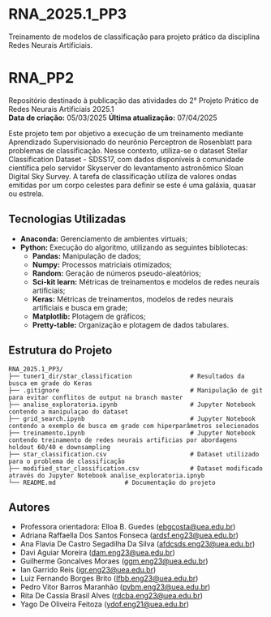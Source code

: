 # RNA_2025.1_PP3
Treinamento de modelos de classificação para projeto prático da disciplina Redes Neurais Artificiais.

# RNA_PP2
Repositório destinado à publicação das atividades do 2° Projeto Prático de Redes Neurais Artificiais 2025.1  
**Data de criação:** 05/03/2025
**Última atualização:** 07/04/2025 

Este projeto tem por objetivo a execução de um treinamento mediante Aprendizado Supervisionado do neurônio Perceptron de Rosenblatt para problemas de classificação. Nesse contexto, utiliza-se o dataset Stellar Classification Dataset - SDSS17, com dados disponíveis à comunidade científica pelo servidor Skyserver do levantamento astronômico Sloan Digital Sky Survey. A tarefa de classificação utiliza de valores ondas emitidas por um corpo celestes para definir se este é uma galáxia, quasar ou estrela.

## Tecnologias Utilizadas
- **Anaconda:** Gerenciamento de ambientes virtuais;
- **Python:** Execução do algoritmo, utilizando as seguintes bibliotecas:
  - **Pandas:** Manipulação de dados;
  - **Numpy:** Processos matriciais otimizados;
  - **Random:** Geração de números pseudo-aleatórios;
  - **Sci-kit learn:** Métricas de treinamentos e modelos de redes neurais artificiais;
  - **Keras:** Métricas de treinamentos, modelos de redes neurais artificiais e busca em grade;
  - **Matplotlib:** Plotagem de gráficos;
  - **Pretty-table:** Organização e plotagem de dados tabulares.

## Estrutura do Projeto
```plaintext
RNA_2025.1_PP3/
├── tuner1_dir/star_classification                # Resultados da busca em grade do Keras
├── .gitignore                                    # Manipulação de git para evitar conflitos de output na branch master
├── analise_exploratoria.ipynb                    # Jupyter Notebook contendo a manipulaçao do dataset
├── grid_search.ipynb                             # Jupyter Notebook contendo a exemplo de busca em grade com hiperparâmetros selecionados
├── treinamento.ipynb                             # Jupyter Notebook contendo treinamento de redes neurais artificias por abordagens holdout 60/40 e downsampling
├── star_classification.csv                       # Dataset utilizado para o problema de classificação
├── modified_star_classification.csv              # Dataset modificado através do Jupyter Notebook analise_exploratoria.ipnyb
└── README.md                   # Documentação do projeto
```

## Autores
- Professora orientadora: Elloa B. Guedes (ebgcosta@uea.edu.br)
- Adriana Raffaella Dos Santos Fonseca (ardsf.eng23@uea.edu.br)
- Ana Flavia De Castro Segadilha Da Silva (afdcsds.eng23@uea.edu.br)
- Davi Aguiar Moreira (dam.eng23@uea.edu.br)
- Guilherme Goncalves Moraes (ggm.eng23@uea.edu.br)
- Ian Garrido Reis (igr.eng23@uea.edu.br)
- Luiz Fernando Borges Brito (lfbb.eng23@uea.edu.br)
- Pedro Vitor Barros Maranhão (pvbm.eng23@uea.edu.br)
- Rita De Cassia Brasil Alves (rdcba.eng23@uea.edu.br)
- Yago De Oliveira Feitoza (ydof.eng21@uea.edu.br)

